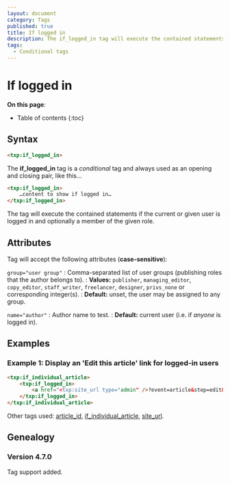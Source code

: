 ```yaml
---
layout: document
category: Tags
published: true
title: If logged in
description: The if_logged_in tag will execute the contained statements if the current or given user is logged in and optionally a member of the given role.
tags:
  - Conditional tags
---
```


# If logged in

**On this page**:

* Table of contents
{:toc}

## Syntax

~~~ html
<txp:if_logged_in>
~~~

The **if_logged_in** tag is a *conditional* tag and always used as an opening and closing pair, like this…

~~~ html
<txp:if_logged_in>
    …content to show if logged in…
</txp:if_logged_in>
~~~

The tag will execute the contained statements if the current or given user is logged in and optionally a member of the given role.

## Attributes

Tag will accept the following attributes (**case-sensitive**):

`group="user group"`
: Comma-separated list of user groups (publishing roles that the author belongs to).
: **Values:** `publisher`, `managing_editor`, `copy_editor`, `staff_writer`, `freelancer`, `designer`, `privs_none` or corresponding integer(s).
: **Default:** unset, the user may be assigned to any group.

`name="author"`
: Author name to test.
: **Default:** current user (i.e. if *anyone* is logged in).

## Examples

### Example 1: Display an 'Edit this article' link for logged-in users

~~~ html
<txp:if_individual_article>
    <txp:if_logged_in>
        <a href="<txp:site_url type="admin" />?event=article&step=edit&ID=<txp:article_id />">Edit this article</a>
    </txp:if_logged_in>
</txp:if_individual_article>
~~~

Other tags used: [article_id](article_id), [if_individual_article](if_individual_article), [site_url](site_url).

## Genealogy

### Version 4.7.0

Tag support added.

